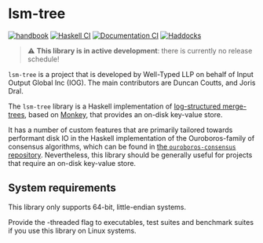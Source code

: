 # lsm-tree

[![handbook](https://img.shields.io/badge/policy-Cardano%20Engineering%20Handbook-informational)](https://input-output-hk.github.io/cardano-engineering-handbook)
[![Haskell CI](https://img.shields.io/github/actions/workflow/status/IntersectMBO/lsm-tree/haskell.yml?label=Build)](https://github.com/IntersectMBO/lsm-tree/actions/workflows/haskell.yml)
[![Documentation CI](https://img.shields.io/github/actions/workflow/status/IntersectMBO/lsm-tree/documentation.yml?label=Documentation%20build)](https://github.com/IntersectMBO/lsm-tree/actions/workflows/documentation.yml)
[![Haddocks](https://img.shields.io/badge/documentation-Haddocks-purple)](https://IntersectMBO.github.io/lsm-tree/)

> :warning: **This library is in active development**: there is currently no
> release schedule!

`lsm-tree` is a project that is developed by Well-Typed LLP on behalf of Input Output Global Inc (IOG). The main contributors are Duncan Coutts, and Joris Dral.

The `lsm-tree` library is a Haskell implementation of [log-structured merge-trees](https://en.wikipedia.org/wiki/Log-structured_merge-tree), based on [Monkey](https://dl.acm.org/doi/abs/10.1145/3035918.3064054), that provides an on-disk key-value store.

It has a number of custom features that are primarily tailored towards performant disk IO in the Haskell implementation of the Ouroboros-family of consensus algorithms, which can be found in [the `ouroboros-consensus` repository](https://github.com/IntersectMBO/ouroboros-consensus). Nevertheless, this library should be generally useful for projects that require an on-disk key-value store.

## System requirements

This library only supports 64-bit, little-endian systems.

Provide the -threaded flag to executables, test suites and benchmark suites if
you use this library on Linux systems.
